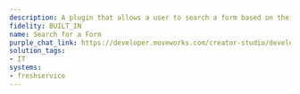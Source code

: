 ```yaml
---
description: A plugin that allows a user to search a form based on their query.
fidelity: BUILT_IN
name: Search for a Form
purple_chat_link: https://developer.moveworks.com/creator-studio/developer-tools/purple-chat-builder/?workspace=%7B%22title%22%3A%22My+Workspace%22%2C%22botSettings%22%3A%7B%22name%22%3A%22%22%2C%22imageUrl%22%3A%22%22%7D%2C%22mocks%22%3A%5B%7B%22id%22%3A2130%2C%22title%22%3A%22New+Mock%22%2C%22transcript%22%3A%7B%22settings%22%3A%7B%22colorStyle%22%3A%22LIGHT%22%2C%22startTime%22%3A%2211%3A43+AM%22%2C%22defaultPerson%22%3A%22GWEN%22%2C%22editable%22%3Atrue%2C%22botName%22%3A%22%22%2C%22botImageUrl%22%3A%22%22%7D%2C%22messages%22%3A%5B%7B%22from%22%3A%22USER%22%2C%22text%22%3A%22I+need+to+buy+a+new+iPhone.%22%7D%2C%7B%22from%22%3A%22BOT%22%2C%22text%22%3A%22To+purchase+a+new+iPhone%2C+you+can+fill+out+one+of+the+following+forms.%22%2C%22cards%22%3A%5B%7B%22title%22%3A%22Apple+iPhone+13%22%2C%22buttons%22%3A%5B%7B%22style%22%3A%22PRIMARY%22%2C%22text%22%3A%22Complete+this+request%22%7D%5D%7D%2C%7B%22title%22%3A%22Apple+iPhone+13+Pro%22%2C%22buttons%22%3A%5B%7B%22style%22%3A%22%22%2C%22text%22%3A%22Complete+this+request%22%7D%5D%7D%2C%7B%22title%22%3A%22Corporate+Mobile+Devices+-+Bulk+Orders%22%2C%22buttons%22%3A%5B%7B%22style%22%3A%22%22%2C%22text%22%3A%22Complete+this+request%22%7D%5D%7D%5D%7D%5D%7D%7D%5D%7D
solution_tags:
- IT
systems:
- freshservice
---
```

